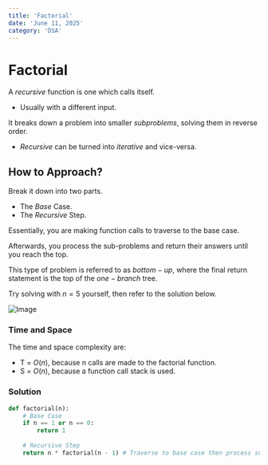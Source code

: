 ```yaml
---
title: 'Factorial'
date: 'June 11, 2025'
category: 'DSA'
---
```


# Factorial

A $recursive$ function is one which calls itself.
- Usually with a different input.

It breaks down a problem into smaller $subproblems$, solving them in reverse order.
- $Recursive$ can be turned into $iterative$ and vice-versa.

## How to Approach?

Break it down into two parts.
- The $Base$ Case.
- The $Recursive$ Step.

Essentially, you are making function calls to traverse to the base case.

Afterwards, you process the sub-problems and return their answers until you reach the top.

This type of problem is referred to as $bottom-up$, where the final return statement is the top of the $one-branch$ tree.

Try solving with $n = 5$ yourself, then refer to the solution below.

![Image](/factorial/Factorial1.png)

### Time and Space

The time and space complexity are:
- T = $O(n)$, because n calls are made to the factorial function.
- S = $O(n)$, because a function call stack is used.

### Solution

```python
def factorial(n):
    # Base Case
    if n == 1 or n == 0:
        return 1
    
    # Recursive Step
    return n * factorial(n - 1) # Traverse to base case then process sub-problems
```

